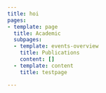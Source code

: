 ```yaml
---
title: hoi
pages:
- template: page
  title: Academic
  subpages:
  - template: events-overview
    title: Publications
    content: []
  - template: content
    title: testpage

---
```

